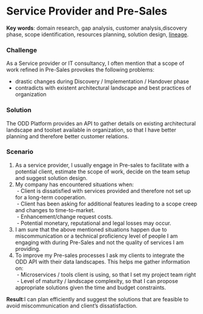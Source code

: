 # Service Provider and Pre-Sales

**Key words**: domain research, gap analysis, customer analysis,discovery phase, scope identification, resources planning, solution design, [lineage](Features.md#end-to-end-microservices-lineage).

### Challenge
As a Service provider or IT consultancy, I often mention that a scope of work refined in Pre-Sales provokes the following problems:
* drastic changes during Discovery / Implementation / Handover phase
* contradicts with existent architectural landscape and best practices of organization
### Solution
The ODD Platform provides an API to gather details on existing architectural  landscape and toolset available in organization, so that I have better planning and therefore better customer relations.
### Scenario
1. As a service provider, I usually engage in Pre-sales to facilitate with a potential client, estimate the scope of work, decide on the team setup and suggest solution design.
2. My company has encountered situations when: \
 - Client is dissatisfied with services provided and therefore not set up for a long-term cooperation. \
 - Client has been asking for additional features leading to a scope creep and changes to time-to-market. \
 - Enhancement/change request costs. \
 - Potential monetary, reputational and legal losses may occur.
3. I am sure that the above mentioned situations happen due to miscommunication or a technical proficiency level of people I am engaging with during Pre-Sales and not the quality of services I am providing.
4. To improve my Pre-sales processes I ask my clients to integrate the ODD API with their data landscapes. This helps me gather information on: \
 - Microservices / tools client is using, so that I set my project team right \
 - Level of maturity / landscape complexity, so that I can propose appropriate solutions given the time and budget constraints.

**Result**:I can plan efficiently and suggest the solutions that are feasible to avoid miscommunication and client’s dissatisfaction.
